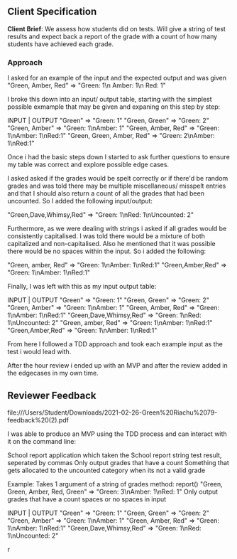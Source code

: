 

## Client Specification

**Client Brief**: We assess how students did on tests. Will give a string of test results and expect back a report of the grade with a count of how many students have achieved each grade.

### Approach

I asked for an example of the input and the expected output and was given "Green, Amber, Red" ⇒ "Green: 1\n Amber: 1\n Red: 1"

I broke this down into an input/ output table, starting with the simplest possible exmample that may be given and expaning on this step by step:

INPUT                        |        OUTPUT
"Green"                      =>      "Green: 1"
"Green, Green"               =>      "Green: 2"
"Green, Amber"               =>      "Green: 1\nAmber: 1"
"Green, Amber, Red"          =>      "Green: 1\nAmber: 1\nRed:1"
"Green, Green, Amber, Red"   =>      "Green: 2\nAmber: 1\nRed:1"


Once i had the basic steps down I started to ask further questions to ensure my table was correct and explore possible edge cases.

I asked asked if the grades would be spelt correctly or if there'd be random grades and was told there may be multiple miscellaneous/ misspelt entries and that I should also return a count of all the grades that had been uncounted. So I added the following input/output:

"Green,Dave,Whimsy,Red"      =>      "Green: 1\nRed: 1\nUncounted: 2"

Furthermore, as we were dealing with strings i asked if all grades would be consistently capitalised. I was told there would be a mixture of both capitalized and non-capitalised. Also he mentioned that it was possible there would be no spaces within the input. So i added the following:

"Green, amber, Red"          =>      "Green: 1\nAmber: 1\nRed:1"
"Green,Amber,Red"          =>      "Green: 1\nAmber: 1\nRed:1"


Finally, I was left with this as my input output table:

INPUT                        |        OUTPUT
"Green"                      =>      "Green: 1"
"Green, Green"               =>      "Green: 2"
"Green, Amber"               =>      "Green: 1\nAmber: 1"
"Green, Amber, Red"          =>      "Green: 1\nAmber: 1\nRed:1"
"Green,Dave,Whimsy,Red"      =>      "Green: 1\nRed: 1\nUncounted: 2"
"Green, amber, Red"          =>      "Green: 1\nAmber: 1\nRed:1"
"Green,Amber,Red"            =>      "Green: 1\nAmber: 1\nRed:1"

From here I followed a TDD approach and took each example input as the test i would lead with.

After the hour review i ended up with an MVP and after the review added in the edgecases in my own time.

## Reviewer Feedback


file:///Users/Student/Downloads/2021-02-26-Green%20Riachu%2079-feedback%20(2).pdf







I was able to produce an MVP using the TDD process and can interact with it on the command line:

School report application which taken the
School report
string test result, seperated by commas
Only output grades that have a count
Something that gets allocated to the uncounted category when its not a valid grade

Example:
Takes 1 argument of a string of grades
method: report()
"Green, Green, Amber, Red, Green" => "Green: 3\nAmber: 1\nRed: 1"
Only output grades that have a count
spaces or no spaces in input


INPUT                        |        OUTPUT
"Green"                      =>      "Green: 1"
"Green, Green"               =>      "Green: 2"
"Green, Amber"               =>      "Green: 1\nAmber: 1"
"Green, Amber, Red"          =>      "Green: 1\nAmber: 1\nRed:1"
"Green,Dave,Whimsy,Red"      =>      "Green: 1\nRed: 1\nUncounted: 2"

r

